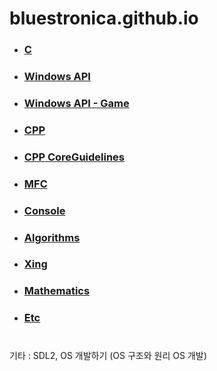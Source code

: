 # bluestronica.github.io


- ###  [C](https://bluestronica.github.io/C/)   
- ###  [Windows API](https://bluestronica.github.io/WindowsAPI/) 
- ###  [Windows API - Game](https://bluestronica.github.io/WindowsAPI_GAME/) 
- ###  [CPP](https://bluestronica.github.io/CPP/)
- ###  [CPP CoreGuidelines](https://bluestronica.github.io/CppCoreGuidelines/)  
- ###  [MFC](https://bluestronica.github.io/MFC/)  
- ###  [Console](https://bluestronica.github.io/Console/)
- ###  [Algorithms](https://bluestronica.github.io/Algorithms/)
- ###  [Xing](https://bluestronica.github.io/Xing/)
- ###  [Mathematics](https://bluestronica.github.io/Mathematics/)
- ###  [Etc](https://bluestronica.github.io/Etc/)

# 

기타 : SDL2, OS 개발하기 (OS 구조와 원리 OS 개발)
